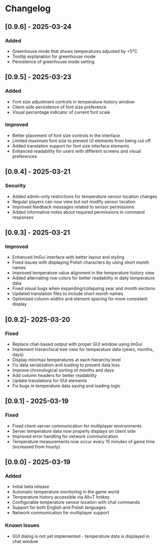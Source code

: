 # Changelog

## [0.9.6] - 2025-03-24
### Added
- Greenhouse mode that shows temperatures adjusted by +5°C
- Tooltip explanation for greenhouse mode
- Persistence of greenhouse mode setting

## [0.9.5] - 2025-03-23
### Added
- Font size adjustment controls in temperature history window
- Client-side persistence of font size preference
- Visual percentage indicator of current font scale

### Improved
- Better placement of font size controls in the interface
- Limited maximum font size to prevent UI elements from being cut off
- Added translation support for font size interface elements
- Enhanced readability for users with different screens and visual preferences

## [0.9.4] - 2025-03-21
### Security
- Added admin-only restrictions for temperature sensor location changes
- Regular players can now view but not modify sensor location
- Improved feedback messages related to sensor permissions
- Added informative notes about required permissions in command responses

## [0.9.3] - 2025-03-21
### Improved
- Enhanced ImGui interface with better layout and styling
- Fixed issues with displaying Polish characters by using short month names
- Improved temperature value alignment in the temperature history view
- Added alternating row colors for better readability in daily temperature data
- Fixed visual bugs when expanding/collapsing year and month sections
- Updated translation files to include short month names
- Optimized column widths and element spacing for more consistent display

## [0.9.2]- 2025-03-20
### Fixed
- Replace chat-based output with proper GUI window using ImGui
- Implement hierarchical tree view for temperature data (years, months, days)
- Display min/max temperatures at each hierarchy level
- Fix data serialization and loading to prevent data loss
- Improve chronological sorting of months and days
- Add column headers for better readability
- Update translations for GUI elements
- Fix bugs in temperature data saving and loading logic

## [0.9.1] - 2025-03-19
### Fixed
- Fixed client-server communication for multiplayer environments
- Server temperature data now properly displays on client side
- Improved error handling for network communication
- Temperature measurements now occur every 15 minutes of game time (increased from hourly)

## [0.9.0] - 2025-03-19
### Added
- Initial beta release
- Automatic temperature monitoring in the game world
- Temperature history accessible via Alt+T hotkey
- Configurable temperature sensor location with chat commands
- Support for both English and Polish languages
- Network communication for multiplayer support

### Known Issues
- GUI dialog is not yet implemented - temperature data is displayed in chat window